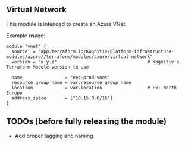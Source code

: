## Virtual Network

This module is intended to create an Azure VNet.

Example usage:

```
module "vnet" {
  source  = "app.terraform.io/Kognitiv/platform-infrastructure-modules/azure//terraform/modules/azure/virtual-network"
  version = "x.y.z"                                  # Kognitiv's Terraform Module version to use

  name                = "eec-prod-vnet"
  resource_group_name = var.resource_group_name
  location            = var.location                 # Ex: North Europe
  address_space       = ["10.15.0.0/16"]
}
```

## TODOs (before fully releasing the module)
- Add proper tagging and naming
